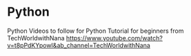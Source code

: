# Python
Python 
Videos to follow for Python Tutorial for beginners from TechWorldwithNana
https://www.youtube.com/watch?v=t8pPdKYpowI&ab_channel=TechWorldwithNana
